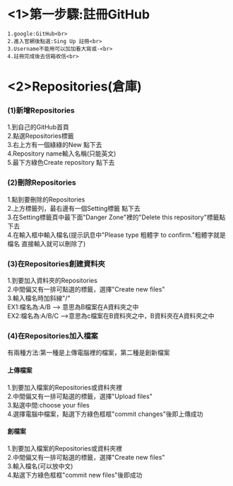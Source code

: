 <1>第一步驟:註冊GitHub
===================
    1.google:GitHub<br>
    2.進入官網後點選:Sing Up 註冊<br>
    3.Username不能用可以加加看大寫或-<br>
    4.註冊完成後去信箱收信<br>

<2>Repositories(倉庫)
================
### (1)新增Repositories
1.到自己的GitHub首頁<br>
2.點選Repositories標籤<br>
3.右上方有一個綠綠的New 點下去<br>
4.Repository name輸入名稱(只能英文)<br>
5.最下方綠色Create repository 點下去<br>

### (2)刪除Repositories

1.點到要刪除的Repositories<br>
2.上方標籤列，最右邊有一個Setting標籤 點下去<br>
3.在Setting標籤頁中最下面"Danger Zone"裡的"Delete this repository"標籤點下去<br>
4.在輸入框中輸入檔名(提示訊息中"Please type 粗體字 to confirm."粗體字就是檔名 直接輸入就可以刪除了)<br>

### (3)在Repositories創建資料夾
1.到要加入資料夾的Repositories<br>
2.中間偏又有一排可點選的標籤，選擇"Create new files"<br>
3.輸入檔名時加斜線"/"<br>
EX1:檔名為:A/B --> 意思為B檔案在A資料夾之中<br>
EX2:檔名為:A/B/C -->意思為c檔案在B資料夾之中，B資料夾在A資料夾之中<br>

### (4)在Repositories加入檔案

有兩種方法:第一種是上傳電腦裡的檔案，第二種是創新檔案

#### 上傳檔案
1.到要加入檔案的Repositories或資料夾裡<br>
2.中間偏又有一排可點選的標籤，選擇"Upload files"<br>
3.點選中間:choose your files<br>
4.選擇電腦中檔案，點選下方綠色框框"commit changes"後即上傳成功<br>

#### 創檔案
1.到要加入檔案的Repositories或資料夾裡<br>
2.中間偏又有一排可點選的標籤，選擇"Create new files"<br>
3.輸入檔名(可以放中文)<br>
4.點選下方綠色框框"commit new files"後即成功<br>

